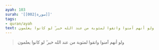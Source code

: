 ```yaml
---
ayah: 103
surah: '[[002|سورة]]'
tags:
- quran/ayah
text: ولو أنهم آمنوا واتقوا لمثوبة من عند الله خير ۖ لو كانوا يعلمون
---
```

> ولو أنهم آمنوا واتقوا لمثوبة من عند الله خير ۖ لو كانوا يعلمون
